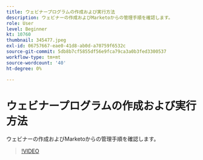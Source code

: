 ```yaml
---
title: ウェビナープログラムの作成および実行方法
description: ウェビナーの作成およびMarketoからの管理手順を確認します。
role: User
level: Beginner
kt: 10760
thumbnail: 345477.jpeg
exl-id: 06757667-eae0-41d8-ab0d-a70759f6532c
source-git-commit: 5db8b7cf5855df56e9fca79ca3a0b3fed3300537
workflow-type: tm+mt
source-wordcount: '40'
ht-degree: 0%

---
```


# ウェビナープログラムの作成および実行方法

ウェビナーの作成およびMarketoからの管理手順を確認します。

>[!VIDEO](https://video.tv.adobe.com/v/345477/?quality=12&learn=on)
